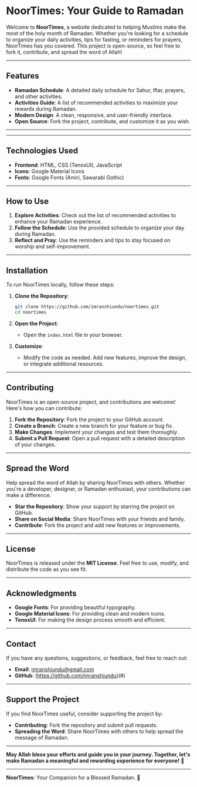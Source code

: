 # **NoorTimes: Your Guide to Ramadan**

Welcome to **NoorTimes**, a website dedicated to helping Muslims make the most of the holy month of Ramadan. Whether you're looking for a schedule to organize your daily activities, tips for fasting, or reminders for prayers, NoorTimes has you covered. This project is open-source, so feel free to fork it, contribute, and spread the word of Allah!

---

## **Features**
- **Ramadan Schedule**: A detailed daily schedule for Sahur, Iftar, prayers, and other activities.
- **Activities Guide**: A list of recommended activities to maximize your rewards during Ramadan.
- **Modern Design**: A clean, responsive, and user-friendly interface.
- **Open Source**: Fork the project, contribute, and customize it as you wish.

---

---

## **Technologies Used**
- **Frontend**: HTML, CSS (TenoxUI), JavaScript
- **Icons**: Google Material Icons
- **Fonts**: Google Fonts (Amiri, Sawarabi Gothic)

---

## **How to Use**
1. **Explore Activities**: Check out the list of recommended activities to enhance your Ramadan experience.
2. **Follow the Schedule**: Use the provided schedule to organize your day during Ramadan.
3. **Reflect and Pray**: Use the reminders and tips to stay focused on worship and self-improvement.

---

## **Installation**
To run NoorTimes locally, follow these steps:

1. **Clone the Repository**:
   ```bash
   git clone https://github.com/imranshiundu/noortimes.git
   cd noortimes
   ```

2. **Open the Project**:
   - Open the `index.html` file in your browser.

3. **Customize**:
   - Modify the code as needed. Add new features, improve the design, or integrate additional resources.

---

## **Contributing**
NoorTimes is an open-source project, and contributions are welcome! Here's how you can contribute:

1. **Fork the Repository**: Fork the project to your GitHub account.
2. **Create a Branch**: Create a new branch for your feature or bug fix.
3. **Make Changes**: Implement your changes and test them thoroughly.
4. **Submit a Pull Request**: Open a pull request with a detailed description of your changes.

---

## **Spread the Word**
Help spread the word of Allah by sharing NoorTimes with others. Whether you're a developer, designer, or Ramadan enthusiast, your contributions can make a difference.

- **Star the Repository**: Show your support by starring the project on GitHub.
- **Share on Social Media**: Share NoorTimes with your friends and family.
- **Contribute**: Fork the project and add new features or improvements.

---

## **License**
NoorTimes is released under the **MIT License**. Feel free to use, modify, and distribute the code as you see fit.

---

## **Acknowledgments**
- **Google Fonts**: For providing beautiful typography.
- **Google Material Icons**: For providing clean and modern icons.
- **TenoxUI**: For making the design process smooth and efficient.

---

## **Contact**
If you have any questions, suggestions, or feedback, feel free to reach out:

- **Email**: imranshiundu@gmail.com
- **GitHub**: (https://github.com/imranshiundu)(#)

---

## **Support the Project**
If you find NoorTimes useful, consider supporting the project by:
- **Contributing**: Fork the repository and submit pull requests.
- **Spreading the Word**: Share NoorTimes with others to help spread the message of Ramadan.

---

**May Allah bless your efforts and guide you in your journey. Together, let's make Ramadan a meaningful and rewarding experience for everyone!** 🌟

---

**NoorTimes**: Your Companion for a Blessed Ramadan. 🌙
